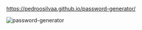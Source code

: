 https://pedroosilvaa.github.io/password-generator/

![password-generator](https://github.com/PedrooSilvaa/password-generator/assets/125162325/6d991e0f-71f1-40a9-9ee9-abc0a30eb0a3)

